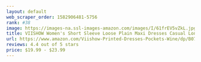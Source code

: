 ```yaml
---
layout: default 
﻿web_scraper_order: 1582906481-5756
rank: #38
image: https://images-na.ssl-images-amazon.com/images/I/61frEV5vZkL.jpg
title: VIISHOW Women's Short Sleeve Loose Plain Maxi Dresses Casual Long Dresses with Pockets
url: https://www.amazon.com/Viishow-Printed-Dresses-Pockets-Wine/dp/B07PNGB9H3/ref=zg_mw_fashion_38?_encoding=UTF8&psc=1&refRID=66WPJ0NPG4B2ZT1JZ4BC
reviews: 4.4 out of 5 stars
price: $19.99 - $23.99
---
```

